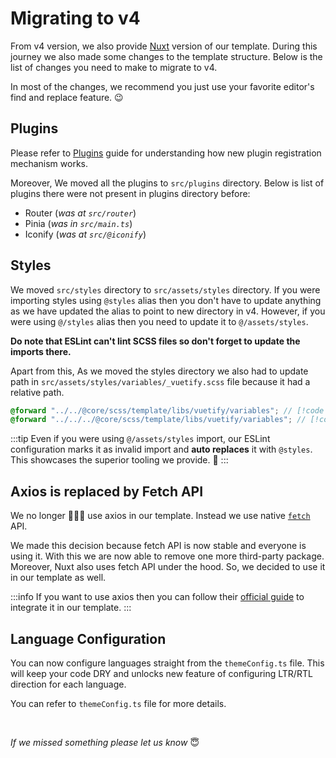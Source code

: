 # Migrating to v4

From v4 version, we also provide [Nuxt](https://nuxt.com/) version of our template. During this journey we also made some changes to the template structure. Below is the list of changes you need to make to migrate to v4.

In most of the changes, we recommend you just use your favorite editor's find and replace feature. 😉

## Plugins

Please refer to [Plugins](/guide/getting-started/plugins) guide for understanding how new plugin registration mechanism works.

Moreover, We moved all the plugins to `src/plugins` directory. Below is list of plugins there were not present in plugins directory before:

- Router (_was at `src/router`_)
- Pinia (_was in `src/main.ts`_)
- Iconify (_was at `src/@iconify`_)

## Styles

We moved `src/styles` directory to `src/assets/styles` directory. If you were importing styles using `@styles` alias then you don't have to update anything as we have updated the alias to point to new directory in v4. However, if you were using `@/styles` alias then you need to update it to `@/assets/styles`.

**Do note that ESLint can't lint SCSS files so don't forget to update the imports there.**

Apart from this, As we moved the styles directory we also had to update path in `src/assets/styles/variables/_vuetify.scss` file because it had a relative path.

```scss
@forward "../../@core/scss/template/libs/vuetify/variables"; // [!code --]
@forward "../../../@core/scss/template/libs/vuetify/variables"; // [!code ++]
```

:::tip
Even if you were using `@/assets/styles` import, our ESLint configuration marks it as invalid import and **auto replaces** it with `@styles`. This showcases the superior tooling we provide. 💎
:::

## Axios is replaced by Fetch API

We no longer 🙅🏻‍♂️ use axios in our template. Instead we use native [`fetch`](https://developer.mozilla.org/en-US/docs/Web/API/Fetch_API) API.

We made this decision because fetch API is now stable and everyone is using it. With this we are now able to remove one more third-party package. Moreover, Nuxt also uses fetch API under the hood. So, we decided to use it in our template as well.

:::info
If you want to use axios then you can follow their [official guide](https://axios-http.com/docs/intro) to integrate it in our template.
:::

## Language Configuration

You can now configure languages straight from the `themeConfig.ts` file. This will keep your code DRY and unlocks new feature of configuring LTR/RTL direction for each language.

You can refer to `themeConfig.ts` file for more details.

<br>

_If we missed something please let us know_ 😇
